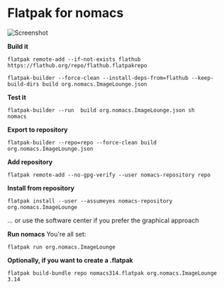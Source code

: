 # Flatpak for nomacs

![Screenshot](https://raw.githubusercontent.com/egrath/nomacs-flatpak/master/nomacs_screenshot_01.jpg)

**Build it**
```
flatpak remote-add --if-not-exists flathub https://flathub.org/repo/flathub.flatpakrepo
```

```
flatpak-builder --force-clean --install-deps-from=flathub --keep-build-dirs build org.nomacs.ImageLounge.json
```

**Test it**
```
flatpak-builder --run  build org.nomacs.ImageLounge.json sh
nomacs
```

**Export to repository**
```
flatpak-builder --repo=repo --force-clean build org.nomacs.ImageLounge.json
```

**Add repository**
```
flatpak remote-add --no-gpg-verify --user nomacs-repository repo
```

**Install from repository**
```
flatpak install --user --assumeyes nomacs-repository org.nomacs.ImageLounge
```
... or use the software center if you prefer the graphical approach

**Run nomacs**
You're all set:
```
flatpak run org.nomacs.ImageLounge
```

**Optionally, if you want to create a .flatpak**
```
flatpak build-bundle repo nomacs314.flatpak org.nomacs.ImageLounge 3.14
```

